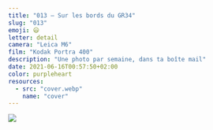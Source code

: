 ```yaml
---
title: "013 — Sur les bords du GR34"
slug: "013"
emoji: 😃
letter: detail
camera: "Leica M6"
film: "Kodak Portra 400"
description: "Une photo par semaine, dans ta boîte mail"
date: 2021-06-16T00:57:50+02:00
color: purpleheart
resources:
  - src: "cover.webp"
    name: "cover"
---
```

![](cover)
